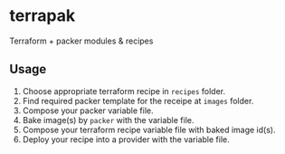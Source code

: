 # terrapak

Terraform + packer modules & recipes

## Usage

1. Choose appropriate terraform recipe in `recipes` folder.
2. Find required packer template for the receipe at `images` folder.
3. Compose your packer variable file.
4. Bake image(s) by `packer` with the variable file.
5. Compose your terraform recipe variable file with baked image id(s).
6. Deploy your recipe into a provider with the variable file.

